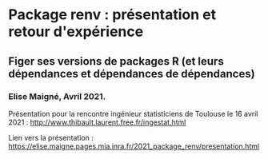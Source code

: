 # Package renv : présentation et retour d'expérience
## Figer ses versions de packages R (et leurs dépendances et dépendances de dépendances)

### Elise Maigné, Avril 2021. 

Présentation pour la rencontre ingénieur statisticiens de Toulouse le 16 avril 2021 :
http://www.thibault.laurent.free.fr/ingestat.html

Lien vers la présentation : https://elise.maigne.pages.mia.inra.fr/2021_package_renv/presentation.html

